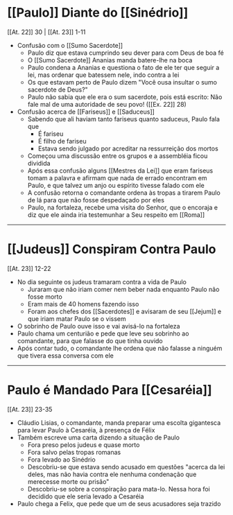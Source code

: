 # [[Paulo]] Diante do [[Sinédrio]]
[[At. 22]] 30 | [[At. 23]] 1-11
- Confusão com o [[Sumo Sacerdote]]
	- Paulo diz que estava cumprindo seu dever para com Deus de boa fé
	- O [[Sumo Sacerdote]] Ananias manda batere-lhe na boca
	- Paulo condena a Ananias e questiona o fato de ele ter que seguir a lei, mas ordenar que batessem nele, indo contra a lei
	- Os que estavam perto de Paulo dizem "Você ousa insultar o sumo sacerdote de Deus?"
	- Paulo não sabia que ele era o sum sacerdote, pois está escrito: Não fale mal de uma autoridade de seu povo! ([[Ex. 22]] 28)
- Confusão acerca de [[Fariseus]] e [[Saduceus]]
	- Sabendo que ali haviam tanto fariseus quanto saduceus, Paulo fala que 
		- É fariseu
		- É filho de fariseu
		- Estava sendo julgado por acreditar na ressurreição dos mortos
	- Começou uma discussão entre os grupos e a assembléia ficou dividida
	- Após essa confusão alguns [[Mestres da Lei]] que eram fariseus tomam a palavra e afirmam que nada de errado encontram em Paulo, e que talvez um anjo ou espírito tivesse falado com ele
	- A confusão retorna o comandante ordena às tropas a tirarem Paulo de lá para que não fosse despedaçado por eles
	- Paulo, na fortaleza, recebe uma visita do Senhor, que o encoraja e diz que ele ainda iria testemunhar a Seu respeito em [[Roma]]

---
# [[Judeus]] Conspiram Contra Paulo
[[At. 23]] 12-22
- No dia seguinte os judeus tramaram contra a vida de Paulo
	- Juraram que não iriam comer nem beber nada enquanto Paulo não fosse morto
	- Eram mais de 40 homens fazendo isso
	- Foram aos chefes dos [[Sacerdotes]] e avisaram de seu [[Jejum]] e que iriam matar Paulo se o vissem
- O sobrinho de Paulo ouve isso e vai avisá-lo na fortaleza
- Paulo chama um centurião e pede que leve seu sobrinho ao comandante, para que falasse do que tinha ouvido
- Após contar tudo, o comandante lhe ordena que não falasse a ninguém que tivera essa conversa com ele

---
# Paulo é Mandado Para [[Cesaréia]]
[[At. 23]] 23-35
- Cláudio Lisias, o comandante, manda preparar uma escolta gigantesca para levar Paulo à Cesaréia, à presença de Félix
- Também escreve uma carta dizendo a situação de Paulo
	- Fora preso pelos judeus e quase morto
	- Fora salvo pelas tropas romanas
	- Fora levado ao Sinédrio
	- Descobriu-se que estava sendo acusado em questões "acerca da lei deles, mas não havia contra ele nenhuma condenação que merecesse morte ou prisão"
	- Descobriu-se sobre a conspiração para mata-lo. Nessa hora foi decidido que ele seria levado a Cesaréia
- Paulo chega a Felix, que pede que um de seus acusadores seja trazido